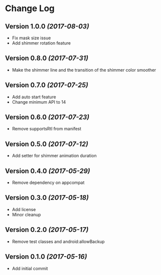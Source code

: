 # Change Log

Version 1.0.0 *(2017-08-03)*
----------------------------

* Fix mask size issue
* Add shimmer rotation feature

Version 0.8.0 *(2017-07-31)*
----------------------------

* Make the shimmer line and the transition of the shimmer color smoother

Version 0.7.0 *(2017-07-25)*
----------------------------

* Add auto start feature
* Change minimum API to 14

Version 0.6.0 *(2017-07-23)*
----------------------------

* Remove supportsRtl from manifest

Version 0.5.0 *(2017-07-12)*
----------------------------

* Add setter for shimmer animation duration

Version 0.4.0 *(2017-05-29)*
----------------------------

* Remove dependency on appcompat

Version 0.3.0 *(2017-05-18)*
----------------------------

* Add license
* Minor cleanup

Version 0.2.0 *(2017-05-17)*
----------------------------

* Remove test classes and android:allowBackup

Version 0.1.0 *(2017-05-16)*
----------------------------

* Add initial commit